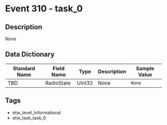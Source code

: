 # Event 310 - task_0

## Description
None

## Data Dictionary
|Standard Name|Field Name|Type|Description|Sample Value|
|---|---|---|---|---|
|TBD|RadioState|UInt32|None|`None`|

## Tags
* etw_level_Informational
* etw_task_task_0